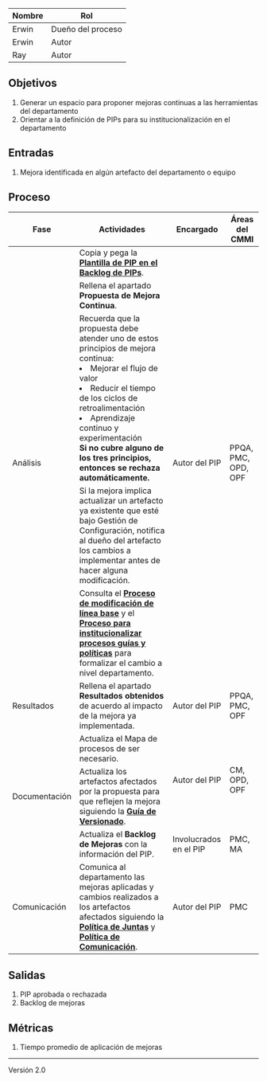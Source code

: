 | Nombre  | Rol   |
|---------|-------|
| Erwin   | Dueño del proceso |
| Erwin   | Autor |
| Ray     | Autor |

## Objetivos
1. Generar un espacio para proponer mejoras continuas a las herramientas del departamento
2. Orientar a la definición de PIPs para su institucionalización en el departamento

## Entradas
1. Mejora identificada en algún artefacto del departamento o equipo

## Proceso
<table>
  <thead>
    <tr>
      <th>Fase</th>
      <th>Actividades</th>
      <th>Encargado</th>
      <th>Áreas del CMMI</th>
    </tr>
  </thead>
  <tbody>
    <tr>
      <td rowspan="5">Análisis</td>
      <td>Copia y pega la <strong><a href="https://docs.google.com/spreadsheets/d/1Nm8hRKyHrkTOLHAgPSefPR1EFTksQOtR67O4vHRFoc4/edit"> Plantilla de PIP en el Backlog de PIPs</a></strong>.</td>
      <td rowspan="5">Autor del PIP</td>
      <td rowspan="5">PPQA, PMC, OPD, OPF</td>
    </tr>
    <tr>
      <td>Rellena el apartado <strong>Propuesta de Mejora Continua</strong>.</td>
    </tr>
    <tr>
      <td>Recuerda que la propuesta debe atender uno de estos principios de mejora continua:
        <li>Mejorar el flujo de valor</li>
        <li>Reducir el tiempo de los ciclos de retroalimentación</li>
        <li>Aprendizaje continuo y experimentación</li>
        <strong>Si no cubre alguno de los tres principios, entonces se rechaza automáticamente.</strong>
      </td>
    </tr>
    <tr>
      <td>Si la mejora implica actualizar un artefacto ya existente que esté bajo Gestión de Configuración, notifica al dueño del artefacto los cambios a implementar antes de hacer alguna modificación.</td>
    </tr>
    <tr>
      <td>Consulta el <strong><a href="https://github.com/novaDepto/Nova/wiki/Proceso-de-modificacion-de-linea-base">Proceso de modificación de línea base</strong></a> y el <strong><a href="https://github.com/novaDepto/Nova/wiki/Proceso-para-institucionalizar-procesos-gu%C3%ADas-y-pol%C3%ADticas">Proceso para institucionalizar procesos guías y políticas</strong></a> para formalizar el cambio a nivel departamento.</td>
    </tr>
    <tr>
      <td>Resultados</td>
      <td>Rellena el apartado <strong>Resultados obtenidos</strong> de acuerdo al impacto de la mejora ya implementada.</td>
      <td>Autor del PIP</td>
      <td>PPQA, PMC, OPF</td>
    </tr>
    <tr>
      <td rowspan="3">Documentación</td>
      <td>Actualiza el Mapa de procesos de ser necesario.</td>
      <td rowspan="2">Autor del PIP</td>
      <td rowspan="2">CM, OPD, OPF</td>
    </tr>
    <tr>
      <td>Actualiza los artefactos afectados por la propuesta para que reflejen la mejora siguiendo la <strong><a href="https://github.com/novaDepto/Nova/wiki/Gu%C3%ADa-de-versionado">Guía de Versionado</a></strong>.</td>
    </tr>
    <tr>
      <td>Actualiza el <strong>Backlog de Mejoras</strong> con la información del PIP.</td>
      <td>Involucrados en el PIP</td>
      <td>PMC, MA</td>
    </tr>
    <tr>
      <td>Comunicación</td>
      <td>Comunica al departamento las mejoras aplicadas y cambios realizados a los artefactos afectados siguiendo la <strong><a href="https://github.com/novaDepto/Nova/wiki/Pol%C3%ADtica-de-Juntas">Política de Juntas</a></strong> y <strong><a href="https://github.com/novaDepto/Nova/wiki/Pol%C3%ADtica-de-Comunicaci%C3%B3n">Política de Comunicación</a></strong>.</td>
      <td>Autor del PIP</td>
      <td>PMC</td>
    </tr>
  </tbody>
</table>

## Salidas
1. PIP aprobada o rechazada
2. Backlog de mejoras

## Métricas
1. Tiempo promedio de aplicación de mejoras

***
Versión 2.0
